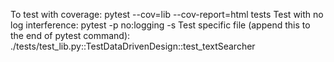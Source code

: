 To test with coverage:
pytest --cov=lib --cov-report=html tests
Test with no log interference:
pytest -p no:logging -s
Test specific file (append this to the end of pytest command):
./tests/test_lib.py::TestDataDrivenDesign::test_textSearcher